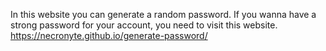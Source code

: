 In this website you can generate a random password. If you wanna have a strong password for your account, you need to visit this website.
https://necronyte.github.io/generate-password/
